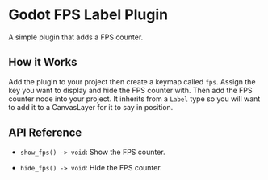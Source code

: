 # Godot FPS Label Plugin
A simple plugin that adds a FPS counter.

## How it Works
Add the plugin to your project then create a keymap called `fps`.  Assign the key you want to display and hide the FPS counter with.  Then add the FPS counter node into your project.  It inherits from a `Label` type so you will want to add it to a CanvasLayer for it to say in position.

## API Reference
- `show_fps() -> void`:  Show the FPS counter.

- `hide_fps() -> void`:  Hide the FPS counter.
